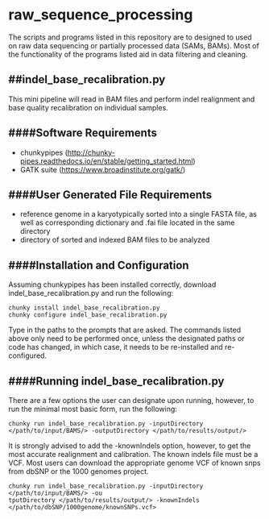 # raw_sequence_processing

The scripts and programs listed in this repository are to designed to used on raw data sequencing or partially processed data (SAMs, BAMs).  Most of the functionality of the programs listed aid in data filtering and cleaning.

##indel_base_recalibration.py
-----------------------------
This mini pipeline will read in BAM files and perform indel realignment and base quality recalibration on individual samples.  

####Software Requirements
-------------------------
* chunkypipes (http://chunky-pipes.readthedocs.io/en/stable/getting_started.html)
* GATK suite (https://www.broadinstitute.org/gatk/)

####User Generated File Requirements
------------------------------------
* reference genome in a karyotypically sorted into a single FASTA file, as well as corresponding dictionary and .fai file located in the same directory
* directory of sorted and indexed BAM files to be analyzed

####Installation and Configuration
----------------------------------
Assuming chunkypipes has been installed correctly, download indel_base_recalibration.py and run the following:

```
chunky install indel_base_recalibration.py
chunky configure indel_base_recalibration.py
```
Type in the paths to the prompts that are asked.  The commands listed above only need to be performed once, unless the designated paths or code has changed, in which case, it  needs to be re-installed and re-configured.

####Running indel_base_recalibration.py
---------------------------------------
There are a few options the user can designate upon running, however, to run the minimal most basic form, run the following:
```
chunky run indel_base_recalibration.py -inputDirectory </path/to/input/BAMS/> -outputDirectory </path/to/results/output/>
```

It is strongly advised to add the -knownIndels option, however, to get the most accurate realignment and calibration.  The known indels file must be a VCF.  Most users can download the appropriate genome VCF of known snps from dbSNP or the 1000 genomes project.
```
chunky run indel_base_recalibration.py -inputDirectory </path/to/input/BAMS/> -ou
tputDirectory </path/to/results/output/> -knownIndels </path/to/dbSNP/1000genome/knownSNPs.vcf>
```
